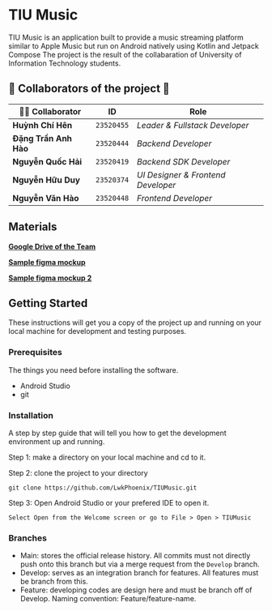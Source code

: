 # TIU Music

TIU Music is an application built to provide a music streaming platform similar to Apple Music but run on Android natively using Kotlin and Jetpack Compose
The project is the result of the collabaration of University of Information Technology students.

## 🌟 Collaborators of the project 🌟

| 👨‍💻 Collaborator      | ID         | Role                               |
|-------------------------|------------|------------------------------------|
| **Huỳnh Chí Hên**       | `23520455` | *Leader & Fullstack Developer*     |
| **Đặng Trần Anh Hào**   | `23520444` | *Backend Developer*                |
| **Nguyễn Quốc Hải**     | `23520419` | *Backend SDK Developer*            |
| **Nguyễn Hữu Duy**      | `23520374` | *UI Designer & Frontend Developer* |
| **Nguyễn Văn Hào**      | `23520448` | *Frontend Developer*               |

## Materials
**[Google Drive of the Team](https://drive.google.com/drive/folders/1qdDjAw2VQ9wsmv2D0wbnXL9PBu6ataJx)**

**[Sample figma mockup](https://www.figma.com/community/file/1377364496499750549/apple-music-ui-kit)**

**[Sample figma mockup 2](https://www.figma.com/community/file/1323743856205490658)**

## Getting Started

These instructions will get you a copy of the project up and running on your local machine for development and testing purposes.

### Prerequisites

The things you need before installing the software.

* Android Studio
* git

### Installation

A step by step guide that will tell you how to get the development environment up and running.

Step 1: make a directory on your local machine and cd to it.

Step 2: clone the project to your directory
```
git clone https://github.com/LwkPhoenix/TIUMusic.git
```
Step 3: Open Android Studio or your prefered IDE to open it.
```
Select Open from the Welcome screen or go to File > Open > TIUMusic
```

### Branches

* Main: stores the official release history. All commits must not directly push onto this branch but via a merge request from the `Develop` branch.
* Develop: serves as an integration branch for features. All features must be branch from this.
* Feature: developing codes are design here and must be branch off of Develop. Naming convention: Feature/feature-name.


